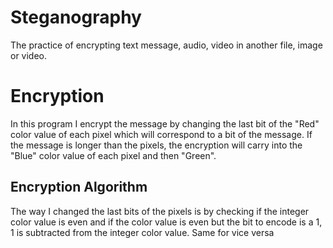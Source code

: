 # Steganography

The practice of encrypting text message, audio, video in another file, image or video.

# Encryption

In this program I encrypt the message by changing the last bit of the "Red" color value of each pixel which will correspond to a bit of the message. If the message is longer than the pixels, the encryption will carry into the "Blue" color value of each pixel and then "Green".

## Encryption Algorithm

The way I changed the last bits of the pixels is by checking if the integer color value is even and if the color value is even but the bit to encode is a 1, 1 is subtracted from the integer color value. Same for vice versa